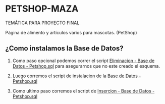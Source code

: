 # PETSHOP-MAZA

TEMÁTICA PARA PROYECTO FINAL

Página de alimento y artículos varios para mascotas. (PetShop)


## ¿Como instalamos la Base de Datos?

1. Como paso opcional podemos correr el script [Eliminacion - Base de Datos - Petshop.sql](https://github.com/Jemiinat/PETSHOP-MAZA/blob/main/Eliminacion%20-%20Base%20de%20Datos%20-%20Petshop.sql) para asegurarnos que no este creado el esquema.

2. Luego corremos el script de instalacion de la [Base de Datos - Petshop.sql](https://github.com/Jemiinat/PETSHOP-MAZA/blob/main/base%20de%20datos%20-%20petshop.sql) 

3. Como ultimo paso corremos el script de [Insercion - Base de Datos - Petshop.sql](https://github.com/Jemiinat/PETSHOP-MAZA/blob/main/Insercion%20-%20Base%20de%20Datos%20-%20Petshop.sql) 
